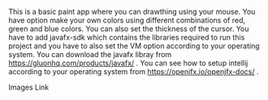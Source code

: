 This is a basic paint app where you can drawthing using your mouse. You have option make your own colors using different combinations 
of red, green and blue colors. You can also set the thickness of the cursor.
You have to add javafx-sdk which contains the libraries required to run this project and you have to also set the VM option 
according to your operating system.
You can download the javafx libray from https://gluonhq.com/products/javafx/ .
You can see how to setup intellij according to your operating system from https://openjfx.io/openjfx-docs/ .

Images Link